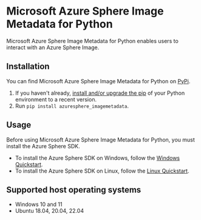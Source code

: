 # Microsoft Azure Sphere Image Metadata for Python 

Microsoft Azure Sphere Image Metadata for Python enables users to interact with an Azure Sphere Image.


## Installation

You can find Microsoft Azure Sphere Image Metadata for Python on [PyPi](https://pypi.org/project/azuresphere_imagemetadata/).

1. If you haven't already, [install and/or upgrade the pip](https://pip.pypa.io/en/stable/installing/)
   of your Python environment to a recent version.
2. Run `pip install azuresphere_imagemetadata`.

## Usage

Before using Microsoft Azure Sphere Image Metadata for Python, you must install the Azure Sphere SDK.

- To install the Azure Sphere SDK on Windows, follow the [Windows Quickstart](https://learn.microsoft.com/azure-sphere/install/install-sdk?pivots=cli).
- To install the Azure Sphere SDK on Linux, follow the [Linux Quickstart](https://learn.microsoft.com/azure-sphere/install/install-sdk-linux?pivots=cli-linux).

## Supported host operating systems

- Windows 10 and 11
- Ubuntu 18.04, 20.04, 22.04